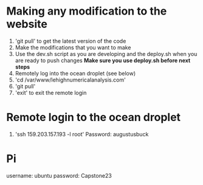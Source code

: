 # Making any modification to the website

1. 'git pull' to get the latest version of the code
2. Make the modifications that you want to make
3. Use the dev.sh script as you are developing and the deploy.sh when you are ready to push changes
    **Make sure you use deploy.sh before next steps**
4. Remotely log into the ocean droplet (see below)
5. 'cd /var/www/lehighnumericalanalysis.com'
6. 'git pull' 
7. 'exit' to exit the remote login

# Remote login to the ocean droplet

1. 'ssh 159.203.157.193 -l root'
Password: augustusbuck

# Pi
username: ubuntu
password: Capstone23

